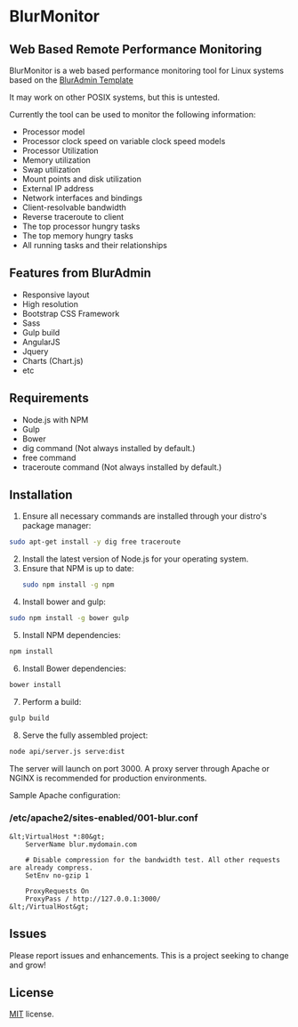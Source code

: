 # BlurMonitor
## Web Based Remote Performance Monitoring

BlurMonitor is a web based performance monitoring tool for Linux systems based on the [BlurAdmin Template](https://github.com/akveo/blur-admin)

It may work on other POSIX systems, but this is untested.

Currently the tool can be used to monitor the following information:

* Processor model
* Processor clock speed on variable clock speed models
* Processor Utilization
* Memory utilization
* Swap utilization
* Mount points and disk utilization
* External IP address
* Network interfaces and bindings
* Client-resolvable bandwidth
* Reverse traceroute to client
* The top processor hungry tasks
* The top memory hungry tasks
* All running tasks and their relationships

## Features from BlurAdmin

* Responsive layout
* High resolution
* Bootstrap CSS Framework
* Sass
* Gulp build
* AngularJS
* Jquery
* Charts (Chart.js)
* etc

## Requirements

* Node.js with NPM
* Gulp
* Bower
* dig command (Not always installed by default.)
* free command
* traceroute command (Not always installed by default.)

## Installation

1. Ensure all necessary commands are installed through your distro's package manager:
```bash
sudo apt-get install -y dig free traceroute
``` 
2. Install the latest version of Node.js for your operating system.
3. Ensure that NPM is up to date:
	```bash
	sudo npm install -g npm
	```
4. Install bower and gulp:
```bash
sudo npm install -g bower gulp
```
5. Install NPM dependencies:
```bash
npm install
```
6. Install Bower dependencies:
```bash
bower install
```
7. Perform a build:
```bash
gulp build
```
8. Serve the fully assembled project:
```bash
node api/server.js serve:dist
```

The server will launch on port 3000. A proxy server through Apache or NGINX is recommended for production environments.

Sample Apache configuration:

### /etc/apache2/sites-enabled/001-blur.conf
```
&lt;VirtualHost *:80&gt;
	ServerName blur.mydomain.com
	
	# Disable compression for the bandwidth test. All other requests are already compress.
	SetEnv no-gzip 1
	
	ProxyRequests On
	ProxyPass / http://127.0.0.1:3000/
&lt;/VirtualHost&gt;
```

## Issues

Please report issues and enhancements. This is a project seeking to change and grow!

## License

<a href=/LICENSE.txt target="_blank">MIT</a> license.
